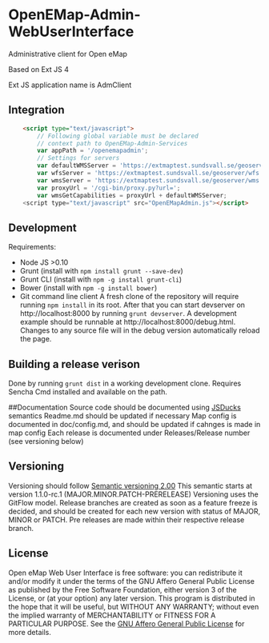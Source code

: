 #  OpenEMap-Admin-WebUserInterface

Administrative client for Open eMap

Based on Ext JS 4

Ext JS application name is AdmClient

## Integration
```html
	<script type="text/javascript">
		// Following global variable must be declared
    	// context path to OpenEMap-Admin-Services 
    	var appPath = '/openemapadmin';
    	// Settings for servers 
        var defaultWMSServer = 'https://extmaptest.sundsvall.se/geoserver/wms?request=GetCapabilities&version=1.1.0';
        var wfsServer = 'https://extmaptest.sundsvall.se/geoserver/wfs';
        var wmsServer = 'https://extmaptest.sundsvall.se/geoserver/wms';
		var proxyUrl = '/cgi-bin/proxy.py?url=';
		var wmsGetCapabilities = proxyUrl + defaultWMSServer; 
    <script type="text/javascript" src="OpenEMapAdmin.js"></script>
```
## Development
Requirements:
* Node JS >0.10
* Grunt (install with `npm install grunt --save-dev`)
* Grunt CLI (install with `npm -g install grunt-cli`)
* Bower (install with `npm -g install bower`)
* Git command line client
A fresh clone of the repository will require running `npm install` in its root. After that you can start devserver on http://localhost:8000 by running `grunt devserver`. A development example should be runnable at http://localhost:8000/debug.html. Changes to any source file will in the debug version automatically reload the page.

## Building a release verison
Done by running `grunt dist` in a working development clone. Requires Sencha Cmd installed and available on the path.

##Documentation
Source code should be documented using [JSDucks](https://github.com/senchalabs/jsduck/wiki) semantics
Readme.md should be updated if necessary
Map config is documented in doc/config.md, and should be updated if cahnges is made in map config
Each release is documented under Releases/Release number (see versioning below) 

## Versioning
Versioning should follow [Semantic versioning 2.00](http://semver.org/)
This semantic starts at version 1.1.0-rc.1 (MAJOR.MINOR.PATCH-PRERELEASE)
Versioning uses the GitFlow model. Release branches are created as soon as a feature freeze is decided, and should be created for each new version with status of MAJOR, MINOR or PATCH. Pre releases are made within their respective release branch.

## License
Open eMap Web User Interface is free software: you can redistribute it and/or modify it under the terms of the GNU Affero General Public License as published by the Free Software Foundation, either version 3 of the License, or (at your option) any later version.
This program is distributed in the hope that it will be useful, but WITHOUT ANY WARRANTY; without even the implied warranty of MERCHANTABILITY or FITNESS FOR A PARTICULAR PURPOSE.  See the [GNU Affero General Public License](http://www.gnu.org/licenses/agpl-3.0.html) for more details.
